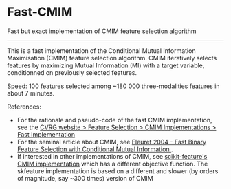 # Fast-CMIM
Fast but exact implementation of CMIM feature selection algorithm

____

This is a fast implementation of the Conditional Mutual Information Maximisation (CMIM) feature selection algorithm. 
CMIM iteratively selects features by maximizing Mutual Information (MI) with a target variable, conditionned on previously selected features.

Speed: 100 features selected among ~180 000 three-modalities features in about 7 minutes.


References:

- For the rationale and pseudo-code of the fast CMIM implementation, see the [CVRG website > Feature Selection > CMIM Implementations > Fast Implementation](http://wiki.cvrgrid.org/index.php/FeatureSelection)
- For the seminal article about CMIM, see [Fleuret 2004 - Fast Binary Feature Selection with Conditional Mutual Information
](http://www.idiap.ch/~fleuret/papers/fleuret-jmlr2004.pdf).
- If interested in other implementations of CMIM, see [scikit-feature's CMIM implementation](https://github.com/jundongl/scikit-feature/blob/master/skfeature/function/information_theoretical_based/CMIM.py) which has a different objective function. The skfeature implementation is based on a different and slower (by orders of magnitude, say ~300 times) version of CMIM
